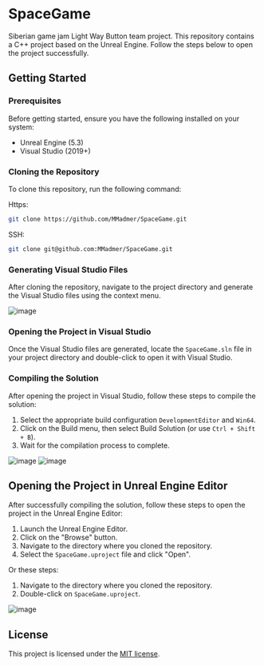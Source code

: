 # SpaceGame

Siberian game jam Light Way Button team project.
This repository contains a C++ project based on the Unreal Engine. Follow the steps below to open the project successfully.

## Getting Started

### Prerequisites

Before getting started, ensure you have the following installed on your system:

- Unreal Engine (5.3)
- Visual Studio (2019+)

### Cloning the Repository

To clone this repository, run the following command:

Https:
```bash
git clone https://github.com/MMadmer/SpaceGame.git
```
SSH:
```bash
git clone git@github.com:MMadmer/SpaceGame.git
```

### Generating Visual Studio Files

After cloning the repository, navigate to the project directory and generate the Visual Studio files using the context menu.

![image](https://github.com/MMadmer/SpaceGame/assets/51472243/12393922-0f19-449b-a774-d24c5b5dbefb)

### Opening the Project in Visual Studio

Once the Visual Studio files are generated, locate the `SpaceGame.sln` file in your project directory and double-click to open it with Visual Studio.

### Compiling the Solution

After opening the project in Visual Studio, follow these steps to compile the solution:

1. Select the appropriate build configuration `DevelopmentEditor` and `Win64`.
2. Click on the Build menu, then select Build Solution (or use `Ctrl + Shift + B`).
3. Wait for the compilation process to complete.

![image](https://github.com/MMadmer/SpaceGame/assets/51472243/8f5c94d4-2312-4277-91f0-b8eddfe4f7a5)
![image](https://github.com/MMadmer/SpaceGame/assets/51472243/7fa69858-ae76-4b5d-a7ee-76ed915cc222)

## Opening the Project in Unreal Engine Editor

After successfully compiling the solution, follow these steps to open the project in the Unreal Engine Editor:

1. Launch the Unreal Engine Editor.
2. Click on the "Browse" button.
3. Navigate to the directory where you cloned the repository.
4. Select the `SpaceGame.uproject` file and click "Open".

Or these steps:
1. Navigate to the directory where you cloned the repository.
2. Double-click on `SpaceGame.uproject`.

![image](https://github.com/MMadmer/SpaceGame/assets/51472243/53e7f83e-6551-47d2-b349-e242cb697bc8)

## License

This project is licensed under the [MIT license](LICENSE).
